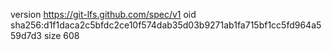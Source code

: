 version https://git-lfs.github.com/spec/v1
oid sha256:d1f1daca2c5bfdc2ce10f574dab35d03b9271ab1fa715bf1cc5fd964a559d7d3
size 608
